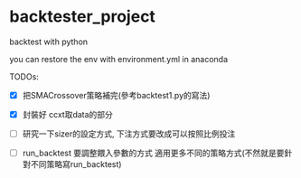 # backtester_project
backtest with python

you can restore the env with environment.yml in anaconda 


TODOs: 
- [x] 把SMACrossover策略補完(參考backtest1.py的寫法)
- [x] 封裝好 ccxt取data的部分 
- [ ] 研究一下sizer的設定方式, 下注方式要改成可以按照比例投注
- [ ] run_backtest 要調整餵入參數的方式 適用更多不同的策略方式(不然就是要針對不同策略寫run_backtest)
 